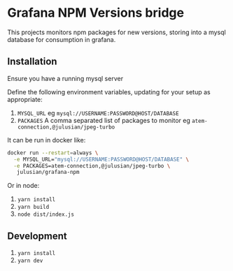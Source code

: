 # Grafana NPM Versions bridge

This projects monitors npm packages for new versions, storing into a mysql database for consumption in grafana.

## Installation

Ensure you have a running mysql server

Define the following environment variables, updating for your setup as appropriate:

1. `MYSQL_URL` eg `mysql://USERNAME:PASSWORD@HOST/DATABASE`
1. `PACKAGES` A comma separated list of packages to monitor eg `atem-connection,@julusian/jpeg-turbo`

It can be run in docker like:

```bash
docker run --restart=always \
  -e MYSQL_URL="mysql://USERNAME:PASSWORD@HOST/DATABASE" \
  -e PACKAGES=atem-connection,@julusian/jpeg-turbo \
   julusian/grafana-npm

```

Or in node:

1. `yarn install`
1. `yarn build`
1. `node dist/index.js`

## Development

1. `yarn install`
1. `yarn dev`
